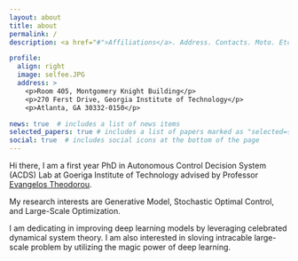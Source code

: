 ```yaml
---
layout: about
title: about
permalink: /
description: <a href="#">Affiliations</a>. Address. Contacts. Moto. Etc.

profile:
  align: right
  image: selfee.JPG
  address: >
    <p>Room 405, Montgomery Knight Building</p>
    <p>270 Ferst Drive, Georgia Institute of Technology</p>
    <p>Atlanta, GA 30332-0150</p>

news: true  # includes a list of news items
selected_papers: true # includes a list of papers marked as "selected={true}"
social: true  # includes social icons at the bottom of the page
---
```


Hi there, I am a first year PhD in Autonomous Control Decision System (ACDS) Lab at Goeriga Institute of Technology advised by Professor [Evangelos Theodorou](https://ae.gatech.edu/people/evangelos-theodorou).

My research interests are Generative Model, Stochastic Optimal Control, and Large-Scale Optimization.

I am dedicating in improving deep learning models by leveraging celebrated dynamical system theory. I am also interested in sloving intracable large-scale problem by utilizing the magic power of deep learning. 
<!-- Write your biography here. Tell the world about yourself. Link to your favorite [subreddit](http://reddit.com){:target="\_blank"}. You can put a picture in, too. The code is already in, just name your picture `prof_pic.jpg` and put it in the `img/` folder.

Put your address / P.O. box / other info right below your picture. You can also disable any these elements by editing `profile` property of the YAML header of your `_pages/about.md`. Edit `_bibliography/papers.bib` and Jekyll will render your [publications page](/al-folio/publications/) automatically.

Link to your social media connections, too. This theme is set up to use [Font Awesome icons](http://fortawesome.github.io/Font-Awesome/){:target="\_blank"} and [Academicons](https://jpswalsh.github.io/academicons/){:target="\_blank"}, like the ones below. Add your Facebook, Twitter, LinkedIn, Google Scholar, or just disable all of them. -->
